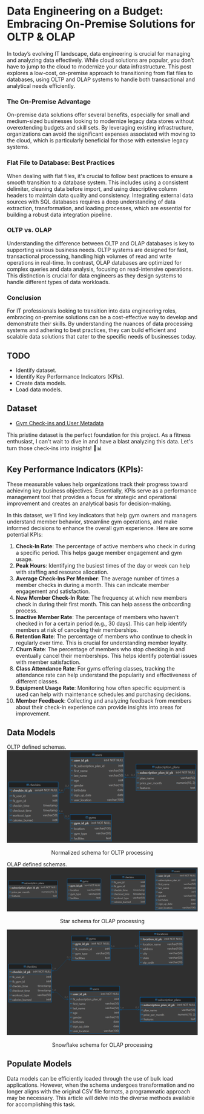 # Data Engineering on a Budget: Embracing On-Premise Solutions for OLTP & OLAP

In today’s evolving IT landscape, data engineering is crucial for managing and analyzing data effectively. While cloud solutions are popular, you don’t have to jump to the cloud to modernize your data infrastructure. This post explores a low-cost, on-premise approach to transitioning from flat files to databases, using OLTP and OLAP systems to handle both transactional and analytical needs efficiently.


### The On-Premise Advantage

On-premise data solutions offer several benefits, especially for small and medium-sized businesses looking to modernize legacy data stores without overextending budgets and skill sets. By leveraging existing infrastructure, organizations can avoid the significant expenses associated with moving to the cloud, which is particularly beneficial for those with extensive legacy systems.

### Flat File to Database: Best Practices

When dealing with flat files, it's crucial to follow best practices to ensure a smooth transition to a database system. This includes using a consistent delimiter, cleaning data before import, and using descriptive column headers to maintain data quality and consistency. Integrating external data sources with SQL databases requires a deep understanding of data extraction, transformation, and loading processes, which are essential for building a robust data integration pipeline.

### OLTP vs. OLAP

Understanding the difference between OLTP and OLAP databases is key to supporting various business needs. OLTP systems are designed for fast, transactional processing, handling high volumes of read and write operations in real-time. In contrast, OLAP databases are optimized for complex queries and data analysis, focusing on read-intensive operations. This distinction is crucial for data engineers as they design systems to handle different types of data workloads.

### Conclusion

For IT professionals looking to transition into data engineering roles, embracing on-premise solutions can be a cost-effective way to develop and demonstrate their skills. By understanding the nuances of data processing systems and adhering to best practices, they can build efficient and scalable data solutions that cater to the specific needs of businesses today.


## TODO
- Identify dataset.
- Identify Key Performance Indicators (KPIs).
- Create data models.
- Load data models.


## Dataset
- [Gym Check-ins and User Metadata](https://www.kaggle.com/datasets/mexwell/gym-check-ins-and-user-metadata)

This pristine dataset is the perfect foundation for this project. As a fitness enthusiast, I can't wait to dive in and have a blast analyzing this data. Let's turn those check-ins into insights! 💪📊


## Key Performance Indicators (KPIs):
These measurable values help organizations track their progress toward achieving key business objectives. Essentially, KPIs serve as a performance management tool that provides a focus for strategic and operational improvement and creates an analytical basis for decision-making.

In this dataset, we'll find key indicators that help gym owners and managers understand member behavior, streamline gym operations, and make informed decisions to enhance the overall gym experience.  Here are some potential KPIs:

1. **Check-In Rate**: The percentage of active members who check in during a specific period. This helps gauge member engagement and gym usage.
2. **Peak Hours**: Identifying the busiest times of the day or week can help with staffing and resource allocation.
3. **Average Check-Ins Per Member**: The average number of times a member checks in during a month. This can indicate member engagement and satisfaction.
4. **New Member Check-In Rate**: The frequency at which new members check in during their first month. This can help assess the onboarding process.
5. **Inactive Member Rate**: The percentage of members who haven't checked in for a certain period (e.g., 30 days). This can help identify members at risk of canceling their memberships.
6. **Retention Rate**: The percentage of members who continue to check in regularly over time. This is crucial for understanding member loyalty.
7. **Churn Rate**: The percentage of members who stop checking in and eventually cancel their memberships. This helps identify potential issues with member satisfaction.
8. **Class Attendance Rate**: For gyms offering classes, tracking the attendance rate can help understand the popularity and effectiveness of different classes.
9. **Equipment Usage Rate**: Monitoring how often specific equipment is used can help with maintenance schedules and purchasing decisions.
10. **Member Feedback**: Collecting and analyzing feedback from members about their check-in experience can provide insights into areas for improvement.


## Data Models
OLTP defined schemas.
![Normalized schema](./images/csv_oltp.png)
<center>
Normalized schema for OLTP processing
</center>


OLAP defined schemas.
![Star schema](./images/csv_star.png) 
<center>
Star schema for OLAP processing
</center>

![Snowflake schema](./images/csv_snow.png) 
<center>
Snowflake schema for OLAP processing
</center>


## Populate Models
Data models can be efficiently loaded through the use of bulk load applications. However, when the schema undergoes transformation and no longer aligns with the original CSV file formats, a programmatic approach may be necessary. This article will delve into the diverse methods available for accomplishing this task.
